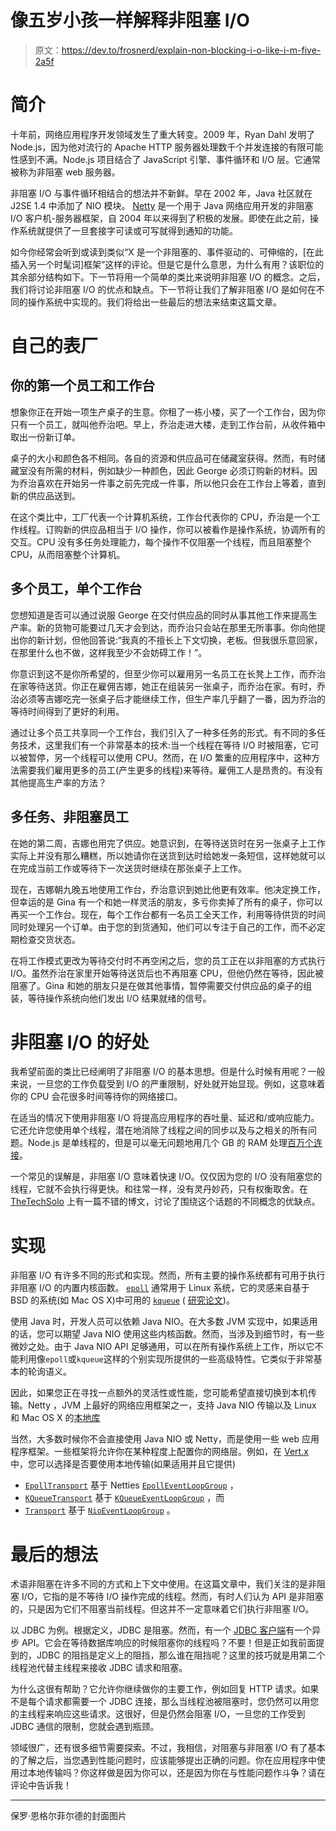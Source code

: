 # 像五岁小孩一样解释非阻塞 I/O

> 原文：<https://dev.to/frosnerd/explain-non-blocking-i-o-like-i-m-five-2a5f>

# 简介

十年前，网络应用程序开发领域发生了重大转变。2009 年，Ryan Dahl 发明了 Node.js，因为他对流行的 Apache HTTP 服务器处理数千个并发连接的有限可能性感到不满。Node.js 项目结合了 JavaScript 引擎、事件循环和 I/O 层。它通常被称为非阻塞 web 服务器。

非阻塞 I/O 与事件循环相结合的想法并不新鲜。早在 2002 年，Java 社区就在 J2SE 1.4 中添加了 NIO 模块。 [Netty](https://github.com/netty/netty) 是一个用于 Java 网络应用开发的非阻塞 I/O 客户机-服务器框架，自 2004 年以来得到了积极的发展。即使在此之前，操作系统就提供了一旦套接字可读或可写就得到通知的功能。

如今你经常会听到或读到类似“X 是一个非阻塞的、事件驱动的、可伸缩的，[在此插入另一个时髦词]框架”这样的评论。但是它是什么意思，为什么有用？该职位的其余部分结构如下。下一节将用一个简单的类比来说明非阻塞 I/O 的概念。之后，我们将讨论非阻塞 I/O 的优点和缺点。下一节将让我们了解非阻塞 I/O 是如何在不同的操作系统中实现的。我们将给出一些最后的想法来结束这篇文章。

# 自己的表厂

## 你的第一个员工和工作台

想象你正在开始一项生产桌子的生意。你租了一栋小楼，买了一个工作台，因为你只有一个员工，就叫他乔治吧。早上，乔治走进大楼，走到工作台前，从收件箱中取出一份新订单。

桌子的大小和颜色各不相同。各自的资源和供应品可在储藏室获得。然而，有时储藏室没有所需的材料，例如缺少一种颜色，因此 George 必须订购新的材料。因为乔治喜欢在开始另一件事之前先完成一件事，所以他只会在工作台上等着，直到新的供应品送到。

在这个类比中，工厂代表一个计算机系统，工作台代表你的 CPU，乔治是一个工作线程。订购新的供应品相当于 I/O 操作，你可以被看作是操作系统，协调所有的交互。CPU 没有多任务处理能力，每个操作不仅阻塞一个线程，而且阻塞整个 CPU，从而阻塞整个计算机。

## 多个员工，单个工作台

您想知道是否可以通过说服 George 在交付供应品的同时从事其他工作来提高生产率。新的货物可能要过几天才会到达，而乔治只会站在那里无所事事。你向他提出你的新计划，但他回答说:“我真的不擅长上下文切换，老板。但我很乐意回家，在那里什么也不做，这样我至少不会妨碍工作！”。

你意识到这不是你所希望的，但至少你可以雇用另一名员工在长凳上工作，而乔治在家等待送货。你正在雇佣吉娜，她正在组装另一张桌子，而乔治在家。有时，乔治必须等吉娜吃完一张桌子后才能继续工作，但生产率几乎翻了一番，因为乔治的等待时间得到了更好的利用。

通过让多个员工共享同一个工作台，我们引入了一种多任务的形式。有不同的多任务技术，这里我们有一个非常基本的技术:当一个线程在等待 I/O 时被阻塞，它可以被暂停，另一个线程可以使用 CPU。然而，在 I/O 繁重的应用程序中，这种方法需要我们雇用更多的员工(产生更多的线程)来等待。雇佣工人是昂贵的。有没有其他提高生产率的方法？

## 多任务、非阻塞员工

在她的第二周，吉娜也用完了供应。她意识到，在等待送货时在另一张桌子上工作实际上并没有那么糟糕，所以她请你在送货到达时给她发一条短信，这样她就可以在完成当前工作或等待下一次送货时继续在那张桌子上工作。

现在，吉娜朝九晚五地使用工作台，乔治意识到她比他更有效率。他决定换工作，但幸运的是 Gina 有一个和她一样灵活的朋友，多亏你卖掉了所有的桌子，你可以再买一个工作台。现在，每个工作台都有一名员工全天工作，利用等待供货的时间同时处理另一个订单。由于您的到货通知，他们可以专注于自己的工作，而不必定期检查交货状态。

在将工作模式更改为等待交付时不再空闲之后，您的员工正在以非阻塞的方式执行 I/O。虽然乔治在家里开始等待送货后也不再阻塞 CPU，但他仍然在等待，因此被阻塞了。Gina 和她的朋友只是在做其他事情，暂停需要交付供应品的桌子的组装，等待操作系统向他们发出 I/O 结果就绪的信号。

# 非阻塞 I/O 的好处

我希望前面的类比已经阐明了非阻塞 I/O 的基本思想。但是什么时候有用呢？一般来说，一旦您的工作负载受到 I/O 的严重限制，好处就开始显现。例如，这意味着你的 CPU 会花很多时间等待你的网络接口。

在适当的情况下使用非阻塞 I/O 将提高应用程序的吞吐量、延迟和/或响应能力。它还允许您使用单个线程，潜在地消除了线程之间的同步以及与之相关的所有问题。Node.js 是单线程的，但是可以毫无问题地用几个 GB 的 RAM 处理[百万个连接](http://blog.caustik.com/2012/08/19/node-js-w1m-concurrent-connections/)。

一个常见的误解是，非阻塞 I/O 意味着快速 I/O。仅仅因为您的 I/O 没有阻塞您的线程，它就不会执行得更快。和往常一样，没有灵丹妙药，只有权衡取舍。在 [TheTechSolo](https://thetechsolo.wordpress.com/2016/02/29/scalable-io-events-vs-multithreading-based/) 上有一篇不错的博文，讨论了围绕这个话题的不同概念的优缺点。

# 实现

非阻塞 I/O 有许多不同的形式和实现。然而，所有主要的操作系统都有可用于执行非阻塞 I/O 的内置内核函数。 [`epoll`](http://man7.org/linux/man-pages/man7/epoll.7.html) 通常用于 Linux 系统，它的灵感来自基于 BSD 的系统(如 Mac OS X)中可用的 [`kqueue`](https://www.freebsd.org/cgi/man.cgi?query=kqueue&sektion=2) ( [研究论文](https://people.freebsd.org/~jlemon/papers/kqueue.pdf))。

使用 Java 时，开发人员可以依赖 Java NIO。在大多数 JVM 实现中，如果适用的话，您可以期望 Java NIO 使用这些内核函数。然而，当涉及到细节时，有一些微妙之处。由于 Java NIO API 足够通用，可以在所有操作系统上工作，所以它不能利用像`epoll`或`kqueue`这样的个别实现所提供的一些高级特性。它类似于非常基本的轮询语义。

因此，如果您正在寻找一点额外的灵活性或性能，您可能希望直接切换到本机传输。Netty ，JVM 上最好的网络应用框架之一，支持 Java NIO 传输以及 Linux 和 Mac OS X 的[本地库](https://netty.io/wiki/native-transports.html)

当然，大多数时候你不会直接使用 Java NIO 或 Netty，而是使用一些 web 应用程序框架。一些框架将允许你在某种程度上配置你的网络层。例如，在 [Vert.x](https://vertx.io/) 中，您可以选择是否要使用本地传输(如果适用并且它提供)

*   [`EpollTransport`](https://github.com/eclipse-vertx/vert.x/blob/master/src/main/java/io/vertx/core/net/impl/transport/EpollTransport.java) 基于 Netties [`EpollEventLoopGroup`](https://netty.io/4.1/api/io/netty/channel/epoll/EpollEventLoopGroup.html) ，
*   [`KQueueTransport`](https://github.com/eclipse-vertx/vert.x/blob/master/src/main/java/io/vertx/core/net/impl/transport/KQueueTransport.java) 基于 [`KQueueEventLoopGroup`](https://netty.io/4.1/api/io/netty/channel/kqueue/KQueueEventLoopGroup.html) ，而
*   [`Transport`](https://github.com/eclipse-vertx/vert.x/blob/master/src/main/java/io/vertx/core/net/impl/transport/Transport.java) 基于 [`NioEventLoopGroup`](https://netty.io/4.1/api/io/netty/channel/nio/NioEventLoopGroup.html) 。

# 最后的想法

术语非阻塞在许多不同的方式和上下文中使用。在这篇文章中，我们关注的是非阻塞 I/O，它指的是不等待 I/O 操作完成的线程。然而，有时人们认为 API 是非阻塞的，只是因为它们不阻塞当前线程。但这并不一定意味着它们执行非阻塞 I/O。

以 JDBC 为例。根据定义，JDBC 是阻塞。然而，有一个 [JDBC 客户端](https://vertx.io/docs/vertx-jdbc-client/java/)有一个异步 API。它会在等待数据库响应的时候阻塞你的线程吗？不要！但是正如我前面提到的，JDBC 的阻挡是定义上的阻挡，那么谁在阻挡呢？这里的技巧就是用第二个线程池代替主线程来接收 JDBC 请求和阻塞。

为什么这很有帮助？它允许你继续做你的主要工作，例如回复 HTTP 请求。如果不是每个请求都需要一个 JDBC 连接，那么当线程池被阻塞时，您仍然可以用您的主线程来响应这些请求。这很好，但是仍然会阻塞 I/O，一旦您的工作受到 JDBC 通信的限制，您就会遇到瓶颈。

领域很广，还有很多细节需要探索。不过，我相信，对阻塞与非阻塞 I/O 有了基本的了解之后，当您遇到性能问题时，应该能够提出正确的问题。你在应用程序中使用过本地传输吗？你这样做是因为你可以，还是因为你在与性能问题作斗争？请在评论中告诉我！

* * *

保罗·恩格尔菲尔德的封面图片
